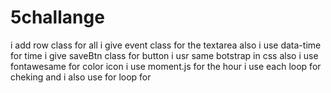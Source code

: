 # 5challange
i add row class for all 
i give event class for the textarea
also i use data-time for time
i give saveBtn class for button
i usr same botstrap in css 
also i use fontawesame for color icon
i use moment.js for the hour 
i use each loop for cheking
and i also use for loop for 

